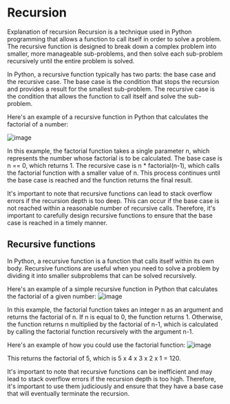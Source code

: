 # Recursion
Explanation of recursion
Recursion is a technique used in Python programming that allows a function to call itself in order to solve a problem. The recursive function is designed to break down a complex problem into smaller, more manageable sub-problems, and then solve each sub-problem recursively until the entire problem is solved.

In Python, a recursive function typically has two parts: the base case and the recursive case. The base case is the condition that stops the recursion and provides a result for the smallest sub-problem. The recursive case is the condition that allows the function to call itself and solve the sub-problem.

Here's an example of a recursive function in Python that calculates the factorial of a number:

![image](https://github.com/yaswanthteja/Python-Interview-Questions/assets/93423367/94357a27-fbc9-40f9-8a9f-bc0fdadad415)


In this example, the factorial function takes a single parameter n, which represents the number whose factorial is to be calculated. The base case is n == 0, which returns 1. The recursive case is n * factorial(n-1), which calls the factorial function with a smaller value of n. This process continues until the base case is reached and the function returns the final result.

It's important to note that recursive functions can lead to stack overflow errors if the recursion depth is too deep. This can occur if the base case is not reached within a reasonable number of recursive calls. Therefore, it's important to carefully design recursive functions to ensure that the base case is reached in a timely manner.

## Recursive functions
In Python, a recursive function is a function that calls itself within its own body. Recursive functions are useful when you need to solve a problem by dividing it into smaller subproblems that can be solved recursively.

Here's an example of a simple recursive function in Python that calculates the factorial of a given number:
![image](https://github.com/yaswanthteja/Python-Interview-Questions/assets/93423367/99cceb4a-442d-4004-a8b1-102f1d27ebed)



In this example, the factorial function takes an integer n as an argument and returns the factorial of n. If n is equal to 0, the function returns 1. Otherwise, the function returns n multiplied by the factorial of n-1, which is calculated by calling the factorial function recursively with the argument n-1.

Here's an example of how you could use the factorial function:
![image](https://github.com/yaswanthteja/Python-Interview-Questions/assets/93423367/1c37358a-0515-4955-8b48-3399c9dae9b1)


This returns the factorial of 5, which is 5 x 4 x 3 x 2 x 1 = 120.

It's important to note that recursive functions can be inefficient and may lead to stack overflow errors if the recursion depth is too high. Therefore, it's important to use them judiciously and ensure that they have a base case that will eventually terminate the recursion.
